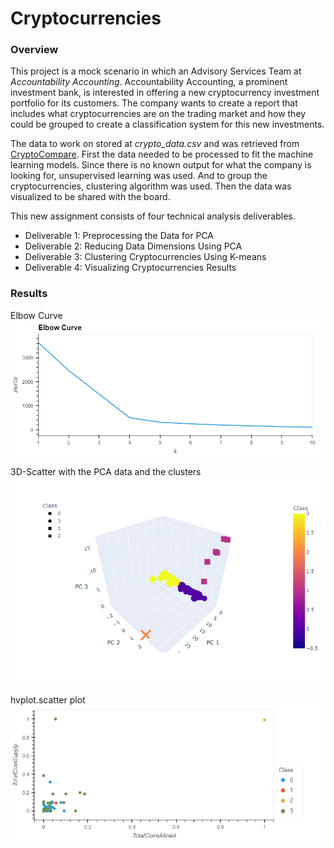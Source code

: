 # Cryptocurrencies

### **Overview**

This project is a mock scenario in which an Advisory Services Team at _Accountability Accounting_. Accountability Accounting, a prominent investment bank, is interested in offering a new cryptocurrency investment portfolio for its customers. The company wants to create a report that includes what cryptocurrencies are on the trading market and how they could be grouped to create a classification system for this new investments.

The data to work on stored at _crypto\_data.csv_ and was retrieved from [CryptoCompare](https://min-api.cryptocompare.com/data/all/coinlist). First the data needed to be processed to fit the machine learning models. Since there is no known output for what the company is looking for, unsupervised learning was used. And to group the cryptocurrencies, clustering algorithm was used. Then the data was visualized to be shared with the board.

This new assignment consists of four technical analysis deliverables.

- Deliverable 1: Preprocessing the Data for PCA
- Deliverable 2: Reducing Data Dimensions Using PCA
- Deliverable 3: Clustering Cryptocurrencies Using K-means
- Deliverable 4: Visualizing Cryptocurrencies Results

### **Results**

Elbow Curve
![image](Images/Elbow_Curve.png)

3D-Scatter with the PCA data and the clusters
![image](Images/clustered.png)

hvplot.scatter plot
![image](Images/hvplot.png)


